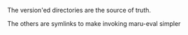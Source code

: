 The version'ed directories are the source of truth.

The others are symlinks to make invoking maru-eval simpler
